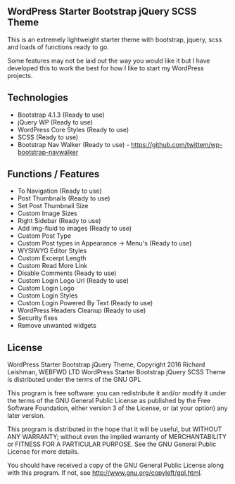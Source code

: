 WordPress Starter Bootstrap jQuery SCSS Theme
---------------
This is an extremely lightweight starter theme with bootstrap, jquery, scss and loads of functions ready to go.

Some features may not be laid out the way you would like it but I have developed this to work the best for how I like to start my WordPress projects.

Technologies
---------------
- Bootstrap 4.1.3 (Ready to use)
- jQuery WP (Ready to use)
- WordPress Core Styles (Ready to use)
- SCSS (Ready to use)
- Bootstrap Nav Walker (Ready to use) - https://github.com/twittem/wp-bootstrap-navwalker

Functions / Features
---------------
- To Navigation (Ready to use)
- Post Thumbnails (Ready to use)
- Set Post Thumbnail Size
- Custom Image Sizes
- Right Sidebar (Ready to use)
- Add img-fluid to images (Ready to use)
- Custom Post Type
- Custom Post types in Appearance -> Menu's  (Ready to use)
- WYSIWYG Editor Styles
- Custom Excerpt Length
- Custom Read More Link
- Disable Comments (Ready to use)
- Custom Login Logo Url (Ready to use)
- Custom Login Logo
- Custom Login Styles
- Custom Login Powered By Text (Ready to use)
- WordPress Headers Cleanup (Ready to use)
- Security fixes
- Remove unwanted widgets

License
---------------
WordPress Starter Bootstrap jQuery Theme, Copyright 2016 Richard Leishman, WEBFWD LTD
WordPress Starter Bootstrap jQuery SCSS Theme is distributed under the terms of the GNU GPL

This program is free software: you can redistribute it and/or modify
it under the terms of the GNU General Public License as published by
the Free Software Foundation, either version 3 of the License, or
(at your option) any later version.

This program is distributed in the hope that it will be useful,
but WITHOUT ANY WARRANTY; without even the implied warranty of
MERCHANTABILITY or FITNESS FOR A PARTICULAR PURPOSE.  See the
GNU General Public License for more details.

You should have received a copy of the GNU General Public License
along with this program.  If not, see http://www.gnu.org/copyleft/gpl.html.

